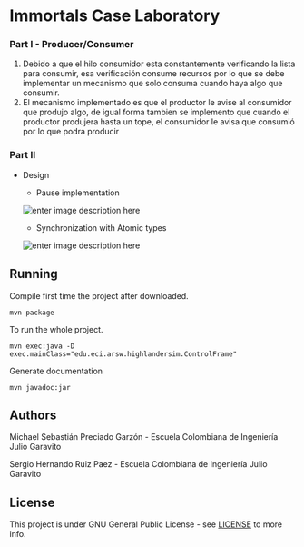 # Immortals Case Laboratory


### Part I -  Producer/Consumer
1. Debido a que el hilo consumidor esta constantemente verificando la lista para consumir, esa verificación consume recursos por lo que se debe implementar un mecanismo que solo consuma cuando haya algo que consumir.
2. El mecanismo implementado es que el productor le avise al consumidor que produjo algo, de igual forma tambien se implemento que cuando el productor produjera hasta un tope, el consumidor le avisa que consumió por lo que podra producir

### Part II

 - Design
 
	 - Pause implementation
	
	![enter image description here](https://lh3.googleusercontent.com/Zq-0YMLbA9rKL0vZEgYN9MS9ZFc1MigldAssG49S4kedhOlyuRGqgxZCOMhSTlqzbkWge_X05fzp)
	 - Synchronization with Atomic types
	 
	![enter image description here](https://lh3.googleusercontent.com/iPSB1sunMC3Po_FMf50DgyRbUVk8WJ8St8CmiS8VzHPg5aYHN2Z_KdiRgJshBI86hcahydeiL1lb)
	 

## Running

Compile first time the project after downloaded.

    mvn package
    
To run the whole project.

    mvn exec:java -D exec.mainClass="edu.eci.arsw.highlandersim.ControlFrame"
Generate documentation

    mvn javadoc:jar

## Authors
Michael Sebastián Preciado Garzón - Escuela Colombiana de Ingeniería Julio Garavito

Sergio Hernando Ruiz Paez - Escuela Colombiana de Ingeniería Julio Garavito

## License
This project is under GNU General Public License - see  [LICENSE](https://github.com/Sergyo97/Lab3_ARSW_ImmortalCase/blob/master/LICENSE) to more info.